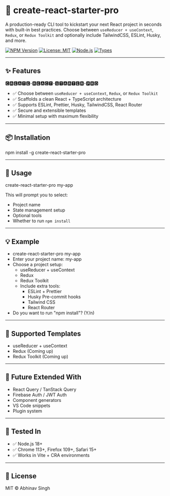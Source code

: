 # 🚀 create-react-starter-pro

A production-ready CLI tool to kickstart your next React project in seconds with built-in best practices. Choose between `useReducer + useContext`, `Redux`, or `Redux Toolkit` and optionally include TailwindCSS, ESLint, Husky, and more.

[![NPM Version](https://img.shields.io/npm/v/react-starter-pro.svg)](https://www.npmjs.com/package/react-starter-pro) [![License: MIT](https://img.shields.io/badge/license-MIT-green.svg)](https://opensource.org/licenses/MIT) [![Node.js](https://img.shields.io/badge/node-%3E=18.0-blue.svg)](https://nodejs.org/) [![Types](https://img.shields.io/badge/%40types-included-blue)](https://github.com/DefinitelyTyped)

---

## ✨ Features
🅲🆁🅴🅰🆃🅴-🆁🅴🅰🅲🆃-🆂🆃🅰🆁🆃🅴🆁-🅿🆁🅾
* ✅ Choose between `useReducer + useContext`, `Redux`, or `Redux Toolkit`
* ✅ Scaffolds a clean React + TypeScript architecture
* ✅ Supports ESLint, Prettier, Husky, TailwindCSS, React Router
* ✅ Secure and extensible templates
* ✅ Minimal setup with maximum flexibility

---

## 📦 Installation

npm install -g create-react-starter-pro

---

## 🚀 Usage

create-react-starter-pro my-app

This will prompt you to select:

* Project name
* State management setup
* Optional tools
* Whether to run `npm install`

---

## 💡 Example

* create-react-starter-pro my-app
* Enter your project name: my-app
*  Choose a project setup:
   * useReducer + useContext
   *    Redux
   * Redux Toolkit
   * Include extra tools:
        * ESLint + Prettier
        * Husky Pre-commit hooks
        * Tailwind CSS
        * React Router
* Do you want to run "npm install"? (Y/n)
---

## 🔧 Supported Templates

* useReducer + useContext
* Redux (Coming up)
* Redux Toolkit (Coming up)

---

## 🧠 Future Extended With

* React Query / TanStack Query
* Firebase Auth / JWT Auth
* Component generators
* VS Code snippets
* Plugin system

---

## 🧪 Tested In

* ✅ Node.js 18+
* ✅ Chrome 113+, Firefox 109+, Safari 15+
* ✅ Works in Vite + CRA environments

---

## 📘 License

MIT © Abhinav Singh
